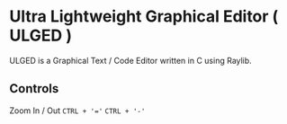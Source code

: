 # Ultra Lightweight Graphical Editor ( ULGED )
ULGED is a Graphical Text / Code Editor written in C using Raylib.

## Controls
Zoom In / Out ```CTRL + '='``` ```CTRL + '-'``` 
